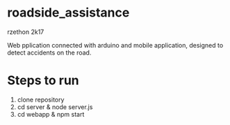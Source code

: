 # roadside_assistance
rzethon 2k17

Web pplication connected with arduino and mobile application, designed to detect accidents on the road. 

# Steps to run
1. clone repository
2. cd server & node server.js
3. cd webapp & npm start
